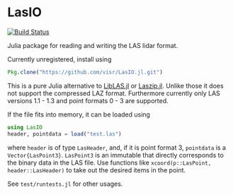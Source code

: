 # LasIO

[![Build Status](https://travis-ci.org/visr/LasIO.jl.svg?branch=master)](https://travis-ci.org/visr/LasIO.jl)

Julia package for reading and writing the LAS lidar format.

Currently unregistered, install using
```julia
Pkg.clone("https://github.com/visr/LasIO.jl.git")
```

This is a pure Julia alternative to [LibLAS.jl](https://github.com/visr/LibLAS.jl) or [Laszip.jl](https://github.com/joa-quim/Laszip.jl). Unlike those it does not support the compressed LAZ format. Furthermore currently only LAS versions 1.1 - 1.3 and point formats 0 - 3 are supported.

If the file fits into memory, it can be loaded using

```julia
using LasIO
header, pointdata = load("test.las")
```

where `header` is of type `LasHeader`, and, if it is point format 3, `pointdata` is a `Vector{LasPoint3}`. `LasPoint3` is an immutable that directly corresponds to the binary data in the LAS file. Use functions like `xcoord(p::LasPoint, header::LasHeader)` to take out the desired items in the point.

See `test/runtests.jl` for other usages.
